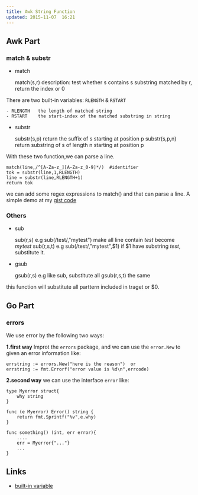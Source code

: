 ```yaml
---
title: Awk String Function
updated: 2015-11-07  16:21
---
```


## Awk Part

### match & substr

+ match 

	match(s,r)
	description: test whether s contains s substring matched by r, return the index or 0

There are two built-in variables: `RLENGTH` & `RSTART`  

	- RLENGTH   the length of matched string  
	- RSTART	the start-index of the matched substring in string

+ substr

	substr(s,p)   return the suffix of s starting at position p
	substr(s,p,n) return substring of s of length n starting at position p

With these two function,we can parse a line. 

	match(line,/^[A-Za-z_][A-Za-z_0-9]*/)  #identifier
	tok = substr(line,1,RLENGTH)
	line = substr(line,RLENGTH+1)
	return tok

we can add some regex expressions to match() and that can parse a line. 
A simple demo at my [gist code](https://gist.github.com/JesseEisen/4fef2bf5524cc3c85e7e)

### Others 

+ sub
	
	sub(r,s)  e.g sub(/test/,"mytest") make all line contain *test* become *mytest* 
	sub(r,s,t) e.g sub(/test/,"mytest",$1) if $1 have substring *test*, substitute it.

+ gsub

	gsub(r,s)  e.g like sub, substitute all 
	gsub(r,s,t)  the same
	

this function will substitute all parttern included in traget or $0.

## Go Part

### errors 

We use error by the following two ways:

**1.first way**
Improt the `errors` package, and we can use the `error.New` to given an error information like: 

	errstring := errors.New("here is the reason")  or 
	errstring := fmt.Errorf("error value is %d\n",errcode)

**2.second way**
we can use the interface `error` like:
	
	type Myerror struct{
		why string
	}

	func (e Myerror) Error() string {
		return fmt.Sprintf("%v",e.why)
	}

	func something() (int, err error){
		....
		err = Myerror{"..."}
		...
	}



## Links

+ [built-in variable](http://www.chemie.fu-berlin.de/chemnet/use/info/gawk/gawk_11.html)

